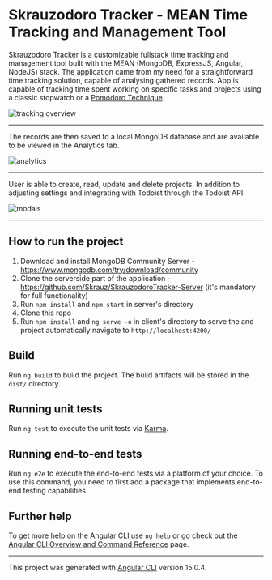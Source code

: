 # Skrauzodoro Tracker - MEAN Time Tracking and Management Tool

Skrauzodoro Tracker is a customizable fullstack time tracking and management tool built with the MEAN (MongoDB, ExpressJS, Angular, NodeJS) stack. The application came from my need for a straightforward time tracking solution, capable of analysing gathered records.
App is capable of tracking time spent working on specific tasks and projects using a classic stopwatch or a <a href="https://en.wikipedia.org/wiki/Pomodoro_Technique" target="_blank">Pomodoro Technique</a>.

![tracking overview](https://user-images.githubusercontent.com/89979928/223772460-9e015a3d-0971-4299-9ed0-4c08b94e4c33.png)

<hr>

The records are then saved to a local MongoDB database and are available to be viewed in the Analytics tab.

![analytics](https://user-images.githubusercontent.com/89979928/224037933-f5c8391b-0682-476d-90a6-a3c526fcb573.png)

<hr>

User is able to create, read, update and delete projects. In addition to adjusting settings and integrating with Todoist through the Todoist API.

![modals](https://user-images.githubusercontent.com/89979928/224047229-e36c6178-3022-4ffc-9ddc-f585eace95cf.png)

<hr>

## How to run the project
  1. Download and install MongoDB Community Server - https://www.mongodb.com/try/download/community
  2. Clone the serverside part of the application - https://github.com/Skrauz/SkrauzodoroTracker-Server (it's mandatory for full functionality)
  3. Run `npm install` and `npm start` in server's directory
  4. Clone this repo
  5. Run `npm install` and `ng serve -o` in client's directory to serve the and project automatically navigate to `http://localhost:4200/`


## Build

Run `ng build` to build the project. The build artifacts will be stored in the `dist/` directory.

## Running unit tests

Run `ng test` to execute the unit tests via [Karma](https://karma-runner.github.io).

## Running end-to-end tests

Run `ng e2e` to execute the end-to-end tests via a platform of your choice. To use this command, you need to first add a package that implements end-to-end testing capabilities.

## Further help

To get more help on the Angular CLI use `ng help` or go check out the [Angular CLI Overview and Command Reference](https://angular.io/cli) page.

<hr>

This project was generated with [Angular CLI](https://github.com/angular/angular-cli) version 15.0.4.
